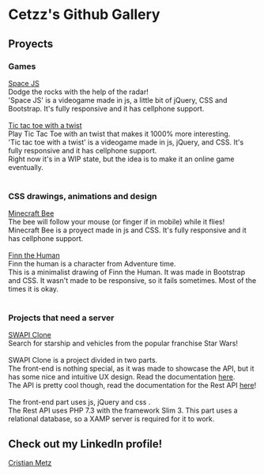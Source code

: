 # Cetzz's Github Gallery


<h2>Proyects</h2>

<h3>Games</h3><p>
                <a href='/SpaceJS/SpaceJS.html'>Space JS</a><br>
                    Dodge the rocks with the help of the radar! <br>
                    'Space JS' is a videogame made in js, a little bit of jQuery, CSS and Bootstrap. It's fully responsive and it has cellphone support.<br>
                   <br> 
                <a href='/tictactoe/tictactoe.html'>Tic tac toe with a twist</a><br>
                    Play Tic Tac Toe with an twist that makes it 1000% more interesting.<br>
                    'Tic tac toe with a twist' is a videogame made in js, jQuery, and CSS. It's fully responsive and it has cellphone support.<br>
                    Right now it's in a WIP state, but the idea is to make it an online game eventually.<br><br> </p>
                <h3>CSS drawings, animations and design</h3>
                   <p>
                    <a href='/CSSIllustrations/minecraftbee.html'>Minecraft Bee</a><br>
                    The bee will follow your mouse (or finger if in mobile) while it flies!<br>
                    Minecraft Bee is a proyect made in js and CSS. It's fully responsive and it has cellphone support.<br><br>
                    <a href='/CSSIllustrations/finn.html'>Finn the Human</a><br>
                    Finn the human is a character from Adventure time.<br>
                    This is a minimalist drawing of Finn the Human. It was made in Bootstrap and CSS. It wasn't made to be responsive, so it fails sometimes. Most of the times it  is okay.<br><br> 
                   </p>
                <h3>Projects that need a server</h3>
                   <p>
                    <a href='/SWAPICLONE_Front/'>SWAPI Clone</a><br>
                    Search for starship and vehicles from the popular franchise Star Wars!<br><br>
                    SWAPI Clone is a project divided in two parts. 
<br>The front-end is nothing special, as it was made to showcase the API, but it has some nice and intuitive UX design. Read the documentation <a href='https://github.com/cetzz/SWAPICLONE_Front'>here</a>.
<br>The API is pretty cool though, read the documentation for the Rest API <a href='https://github.com/cetzz/test_LN'>here</a>! <br><br>
                    The front-end part uses js, jQuery and css .<br>
                    The Rest API uses PHP 7.3 with the framework Slim 3. This part uses a relational database, so a XAMP server is required for it to work. 
                   </p>
                <h2>Check out my LinkedIn profile!</h2>
                    <p>
                     <a href='https://ar.linkedin.com/in/cristian-metz'>Cristian Metz</a></p>
